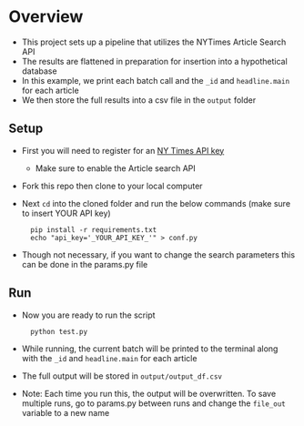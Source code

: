# Overview
- This project sets up a pipeline that utilizes the NYTimes Article Search API
- The results are flattened in preparation for insertion into a hypothetical database
- In this example, we print each batch call and the `_id` and `headline.main` for each article
- We then store the full results into a csv file in the `output` folder

## Setup
- First you will need to register for an [NY Times API key](https://developer.nytimes.com/get-started)
    - Make sure to enable the Article search API
- Fork this repo then clone to your local computer
- Next `cd` into the cloned folder and run the below commands (make sure to insert YOUR API key)

        pip install -r requirements.txt
        echo "api_key='_YOUR_API_KEY_'" > conf.py
- Though not necessary, if you want to change the search parameters this can be done in the params.py file
## Run
- Now you are ready to run the script

        python test.py
- While running, the current batch will be printed to the terminal along with the `_id` and `headline.main` for each article 
- The full output will be stored in `output/output_df.csv` 
- Note: Each time you run this, the output will be overwritten. To save multiple runs, go to params.py between runs and change the `file_out` variable to a new name
